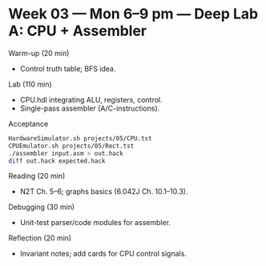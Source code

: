 # Week 03 — Mon 6–9 pm — Deep Lab A: CPU + Assembler

Warm-up (20 min)
- Control truth table; BFS idea.

Lab (110 min)
- CPU.hdl integrating ALU, registers, control.
- Single-pass assembler (A/C-instructions).

Acceptance
```bash
HardwareSimulator.sh projects/05/CPU.tst
CPUEmulator.sh projects/05/Rect.tst
./assembler input.asm > out.hack
diff out.hack expected.hack
```

Reading (20 min)
- N2T Ch. 5–6; graphs basics (6.042J Ch. 10.1–10.3).

Debugging (30 min)
- Unit-test parser/code modules for assembler.

Reflection (20 min)
- Invariant notes; add cards for CPU control signals.